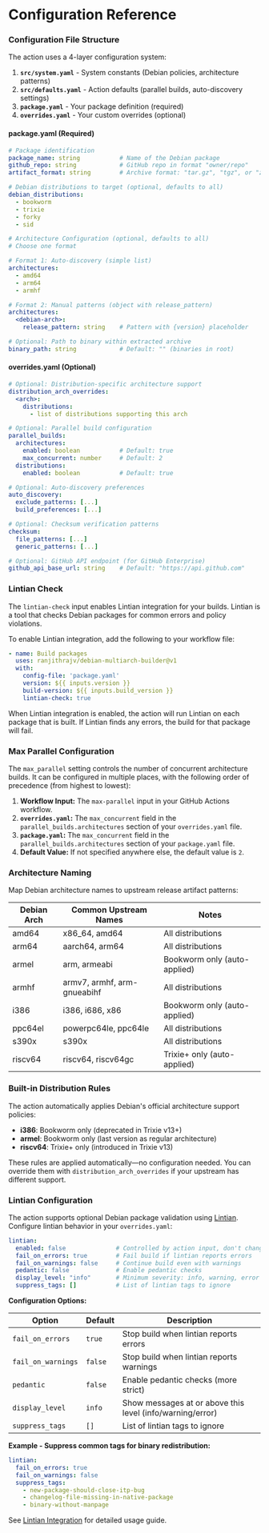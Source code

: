 # Configuration Reference

### Configuration File Structure

The action uses a 4-layer configuration system:

1. **`src/system.yaml`** - System constants (Debian policies, architecture patterns)
2. **`src/defaults.yaml`** - Action defaults (parallel builds, auto-discovery settings)
3. **`package.yaml`** - Your package definition (required)
4. **`overrides.yaml`** - Your custom overrides (optional)

#### package.yaml (Required)

```yaml
# Package identification
package_name: string           # Name of the Debian package
github_repo: string            # GitHub repo in format "owner/repo"
artifact_format: string        # Archive format: "tar.gz", "tgz", or "zip"

# Debian distributions to target (optional, defaults to all)
debian_distributions:
  - bookworm
  - trixie
  - forky
  - sid

# Architecture Configuration (optional, defaults to all)
# Choose one format

# Format 1: Auto-discovery (simple list)
architectures:
  - amd64
  - arm64
  - armhf

# Format 2: Manual patterns (object with release_pattern)
architectures:
  <debian-arch>:
    release_pattern: string    # Pattern with {version} placeholder

# Optional: Path to binary within extracted archive
binary_path: string            # Default: "" (binaries in root)
```

#### overrides.yaml (Optional)

```yaml
# Optional: Distribution-specific architecture support
distribution_arch_overrides:
  <arch>:
    distributions:
      - list of distributions supporting this arch

# Optional: Parallel build configuration
parallel_builds:
  architectures:
    enabled: boolean           # Default: true
    max_concurrent: number     # Default: 2
  distributions:
    enabled: boolean           # Default: true

# Optional: Auto-discovery preferences
auto_discovery:
  exclude_patterns: [...]
  build_preferences: [...]

# Optional: Checksum verification patterns
checksum:
  file_patterns: [...]
  generic_patterns: [...]

# Optional: GitHub API endpoint (for GitHub Enterprise)
github_api_base_url: string    # Default: "https://api.github.com"
```

### Lintian Check

The `lintian-check` input enables Lintian integration for your builds. Lintian is a tool that checks Debian packages for common errors and policy violations.

To enable Lintian integration, add the following to your workflow file:

```yaml
- name: Build packages
  uses: ranjithrajv/debian-multiarch-builder@v1
  with:
    config-file: 'package.yaml'
    version: ${{ inputs.version }}
    build-version: ${{ inputs.build_version }}
    lintian-check: true
```

When Lintian integration is enabled, the action will run Lintian on each package that is built. If Lintian finds any errors, the build for that package will fail.

### Max Parallel Configuration

The `max_parallel` setting controls the number of concurrent architecture builds. It can be configured in multiple places, with the following order of precedence (from highest to lowest):

1.  **Workflow Input:** The `max-parallel` input in your GitHub Actions workflow.
2.  **`overrides.yaml`:** The `max_concurrent` field in the `parallel_builds.architectures` section of your `overrides.yaml` file.
3.  **`package.yaml`:** The `max_concurrent` field in the `parallel_builds.architectures` section of your `package.yaml` file.
4.  **Default Value:** If not specified anywhere else, the default value is `2`.

### Architecture Naming

Map Debian architecture names to upstream release artifact patterns:

| Debian Arch | Common Upstream Names | Notes |
|-------------|----------------------|-------|
| amd64       | x86_64, amd64 | All distributions |
| arm64       | aarch64, arm64 | All distributions |
| armel       | arm, armeabi | Bookworm only (auto-applied) |
| armhf       | armv7, armhf, arm-gnueabihf | All distributions |
| i386        | i386, i686, x86 | Bookworm only (auto-applied) |
| ppc64el     | powerpc64le, ppc64le | All distributions |
| s390x       | s390x | All distributions |
| riscv64     | riscv64, riscv64gc | Trixie+ only (auto-applied) |

### Built-in Distribution Rules

The action automatically applies Debian's official architecture support policies:

- **i386**: Bookworm only (deprecated in Trixie v13+)
- **armel**: Bookworm only (last version as regular architecture)
- **riscv64**: Trixie+ only (introduced in Trixie v13)

These rules are applied automatically—no configuration needed. You can override them with `distribution_arch_overrides` if your upstream has different support.

### Lintian Configuration

The action supports optional Debian package validation using [Lintian](https://lintian.debian.org/). Configure lintian behavior in your `overrides.yaml`:

```yaml
lintian:
  enabled: false              # Controlled by action input, don't change
  fail_on_errors: true        # Fail build if lintian reports errors
  fail_on_warnings: false     # Continue build even with warnings
  pedantic: false             # Enable pedantic checks
  display_level: "info"       # Minimum severity: info, warning, error
  suppress_tags: []           # List of lintian tags to ignore
```

**Configuration Options:**

| Option | Default | Description |
|--------|---------|-------------|
| `fail_on_errors` | `true` | Stop build when lintian reports errors |
| `fail_on_warnings` | `false` | Stop build when lintian reports warnings |
| `pedantic` | `false` | Enable pedantic checks (more strict) |
| `display_level` | `info` | Show messages at or above this level (info/warning/error) |
| `suppress_tags` | `[]` | List of lintian tags to ignore |

**Example - Suppress common tags for binary redistribution:**

```yaml
lintian:
  fail_on_errors: true
  fail_on_warnings: false
  suppress_tags:
    - new-package-should-close-itp-bug
    - changelog-file-missing-in-native-package
    - binary-without-manpage
```

See [Lintian Integration](lintian-integration.md) for detailed usage guide.
